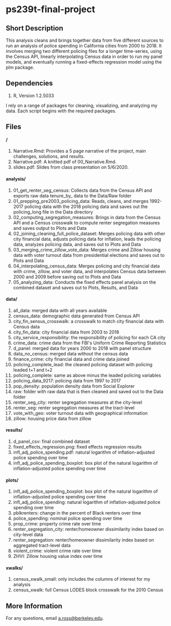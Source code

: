 # ps239t-final-project

## Short Description

This analysis cleans and brings together data from five different sources to run an analysis of police spending in California cities from 2000 to 2018. It involves merging two different policing files for a longer time-series, using the Census API, linearly interpolating Census data in order to run my panel models, and eventually running a fixed-effects regression model using the plm package.

## Dependencies

1. R, Version 1.2.5033

I rely on a range of packages for cleaning, visualizing, and analyzing my data. Each script begins with the required packages.

## Files

#### /

1. Narrative.Rmd: Provides a 5 page narrative of the project, main challenges, solutions, and results.
2. Narrative.pdf: A knitted pdf of 00_Narrative.Rmd. 
3. slides.pdf: Slides from class presentation on 5/6/2020.

#### analysis/

1. 01_get_renter_seg_census: Collects data from the Census API and exports raw data tenure_by_ data to the Data/Raw folder
2. 01_prepping_pre2003_policing_data: Reads, cleans, and merges 1992-2017 policing data with the 2018 policing data and saves out the policing_long file in the Data directory
3. 02_computing_segregation_measures: Brings in data from the Census API and a Census crosswalk to compute renter segregation measures and saves output to Plots and Data
4. 02_joining_cleaning_full_police_dataset: Merges policing data with other city financial data, adjusts policing data for inflation, leads the policing data, analyzes policing data, and saves out to Plots and Data
5. 03_merging_crime_zillow_vote_data: Merges crime and Zillow housing data with voter turnout data from presidential elections and saves out to Plots and Data
6. 04_interpolating_census_data: Merges policing and city financial data with crime, zillow, and voter data, and interpolates Census data between 2000 and 2009 before saving out to Plots and Data
7. 05_analyzing_data: Conducts the fixed effects panel analysis on the combined dataset and saves out to Plots, Results, and Data 

#### data/

1. all_data: merged data with all years available
2. census_data: demographic data generated from Census API
3. city_fin_sensus_crosswalk: a crosswalk to match city financial data with Census data
4. city_fin_data: city financial data from 2003 to 2018
5. city_service_responsibility: the responsibility of policing for each CA city
6. crime_data: crime data from the FBI's Uniform Crime Reporting Statistics
7. d_panel: merged data for years 2000 to 2018 with panel structure
8. data_no_census: merged data without the census data
9. finance_crime: city financial data and crime data joined
10. policing_complete_lead: the cleaned policing dataset with policing leaded t+1 and t+2
11. policing_complete: same as above minus the leaded policing variables
12. policing_data_9217: policing data from 1997 to 2017
13. pop_density: population density data from Social Explorer
14. raw: folder with raw data that is then cleaned and saved out to the Data folder
15. renter_seg_city: renter segregation measures at the city-level
16. renter_seg: renter segregation measures at the tract-level
17. vote_with_geo: voter turnout data with geographical information
18. zillow: housing price data from zillow

#### results/

1. d_panel_csv: final combined dataset
2. fixed_effects_regression.png: fixed effects regression results
3. infl_adj_police_spending.pdf: natural logarithm of inflation-adjusted police spending over time
4. infl_adj_police_spending_boxplot: box plot of the natural logarithm of inflation-adjusted police spending over time

#### plots/

1. infl_adj_police_spending_boxplot: box plot of the natural logarithm of inflation-adjusted police spending over time
2. infl_adj_police_spending: natural logarithm of inflation-adjusted police spending over time
3. pblkrenters: change in the percent of Black renters over time
4. police_spending: nominal police spending over time
5. prop_crime: property crime rate over time
6. renter_segregation_city: renter/homeowner dissimilarity index based on city-level data
7. renter_segregation: renter/homeowner dissimilarity index based on aggregated tract-level data
8. violent_crime: violent crime rate over time
9. ZHVI: Zillow housing value index over time

#### xwalks/

1. census_xwalk_small: only includes the columns of interest for my analysis
2. census_xwalk: full Census LODES block crosswalk for the 2010 Census

## More Information

For any questions, email a.ross@berkeley.edu.
